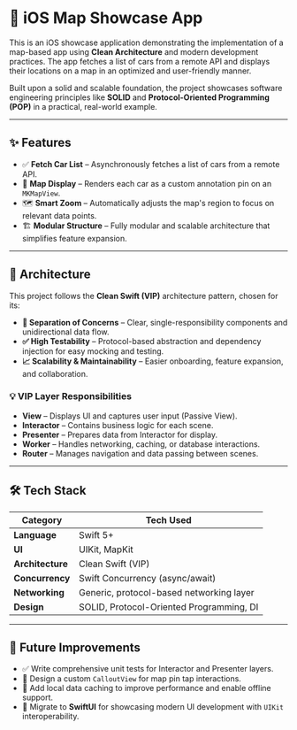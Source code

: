 # 🚗 iOS Map Showcase App

This is an iOS showcase application demonstrating the implementation of a map-based app using **Clean Architecture** and modern development practices. The app fetches a list of cars from a remote API and displays their locations on a map in an optimized and user-friendly manner.

Built upon a solid and scalable foundation, the project showcases software engineering principles like **SOLID** and **Protocol-Oriented Programming (POP)** in a practical, real-world example.

---

## ✨ Features

- ✅ **Fetch Car List** – Asynchronously fetches a list of cars from a remote API.
- 📍 **Map Display** – Renders each car as a custom annotation pin on an `MKMapView`.
- 🗺️ **Smart Zoom** – Automatically adjusts the map's region to focus on relevant data points.
- 🏗️ **Modular Structure** – Fully modular and scalable architecture that simplifies feature expansion.

---

## 🧠 Architecture

This project follows the **Clean Swift (VIP)** architecture pattern, chosen for its:

- **🔄 Separation of Concerns** – Clear, single-responsibility components and unidirectional data flow.
- **✅ High Testability** – Protocol-based abstraction and dependency injection for easy mocking and testing.
- **📈 Scalability & Maintainability** – Easier onboarding, feature expansion, and collaboration.

### 💡 VIP Layer Responsibilities

- **View** – Displays UI and captures user input (Passive View).
- **Interactor** – Contains business logic for each scene.
- **Presenter** – Prepares data from Interactor for display.
- **Worker** – Handles networking, caching, or database interactions.
- **Router** – Manages navigation and data passing between scenes.

---

## 🛠️ Tech Stack

| Category        | Tech Used                              |
|-----------------|-----------------------------------------|
| **Language**    | Swift 5+                                |
| **UI**          | UIKit, MapKit                           |
| **Architecture**| Clean Swift (VIP)                       |
| **Concurrency** | Swift Concurrency (async/await)         |
| **Networking**  | Generic, protocol-based networking layer|
| **Design**      | SOLID, Protocol-Oriented Programming, DI|

---

## 🚧 Future Improvements

- ✅ Write comprehensive unit tests for Interactor and Presenter layers.
- 🎨 Design a custom `CalloutView` for map pin tap interactions.
- 💾 Add local data caching to improve performance and enable offline support.
- 🔄 Migrate to **SwiftUI** for showcasing modern UI development with `UIKit` interoperability.
